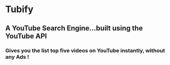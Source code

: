 # Tubify
## A YouTube Search Engine...built using the YouTube API
### Gives you the list top five videos on YouTube instantly, without any Ads !

